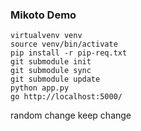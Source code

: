 ### Mikoto Demo

```
virtualvenv venv
source venv/bin/activate
pip install -r pip-req.txt
git submodule init
git submodule sync
git submodule update
python app.py
go http://localhost:5000/
```

random change
keep change
